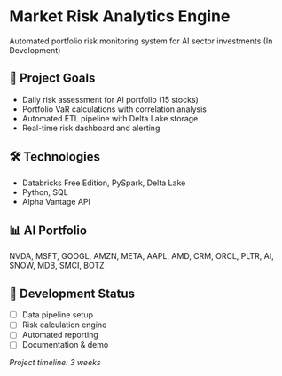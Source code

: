 # Market Risk Analytics Engine

Automated portfolio risk monitoring system for AI sector investments (In Development)

## 🎯 Project Goals
- Daily risk assessment for AI portfolio (15 stocks)
- Portfolio VaR calculations with correlation analysis
- Automated ETL pipeline with Delta Lake storage
- Real-time risk dashboard and alerting

## 🛠️ Technologies
- Databricks Free Edition, PySpark, Delta Lake
- Python, SQL
- Alpha Vantage API

## 📊 AI Portfolio
NVDA, MSFT, GOOGL, AMZN, META, AAPL, AMD, CRM, ORCL, PLTR, AI, SNOW, MDB, SMCI, BOTZ

## 🚧 Development Status
- [ ] Data pipeline setup
- [ ] Risk calculation engine  
- [ ] Automated reporting
- [ ] Documentation & demo

*Project timeline: 3 weeks*

